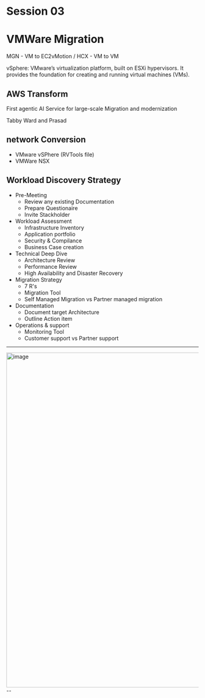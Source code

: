 # Session 03

# VMWare Migration

MGN - VM to EC2vMotion / HCX - VM to VM

vSphere: VMware’s virtualization platform, built on ESXi hypervisors. It provides the foundation for creating and running virtual machines (VMs).


## AWS Transform
First agentic AI Service for large-scale Migration and modernization


Tabby Ward and Prasad 

## network Conversion
- VMware vSPhere (RVTools file)
- VMWare NSX 

## Workload Discovery Strategy
- Pre-Meeting 
  - Review any existing Documentation
  - Prepare Questionaire
  - Invite Stackholder
- Workload Assessment
  - Infrastructure Inventory
  - Application portfolio
  - Security & Compilance 
  - Business Case creation
- Technical Deep Dive 
  - Architecture Review
  - Performance Review
  - High Availability and Disaster Recovery
- Migration Strategy
  - 7 R's 
  - Migration Tool
  - Self Managed Migration vs Partner managed migration 
- Documentation
  - Document target Architecture
  - Outline Action item
- Operations & support
  - Monitoring Tool
  - Customer support vs Partner support


---

<img width="1387" height="875" alt="image" src="https://github.com/user-attachments/assets/c7c4d82e-d226-48c2-914b-e59be6925592" />
--
